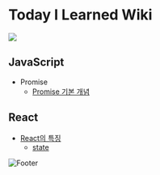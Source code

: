 # Today I Learned Wiki

<img src="https://img.shields.io/badge/JavaScript-9c27b0?style=flat-square&logo=JavaScript&logoColor=white"/></a>

## JavaScript

- Promise
  - <a href='./JavaScript/promise.md'>Promise 기본 개념</a>

## React

- <a href='./React/react.md'>React의 특징</a>
  - <a href='./React/state.md'>state</a>

![Footer](https://capsule-render.vercel.app/api?type=waving&color=ba68c8&height=200&section=footer)
